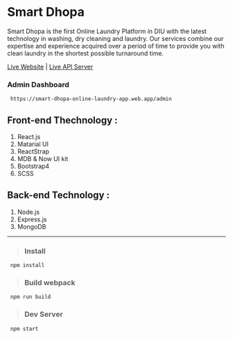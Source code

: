 # Smart Dhopa

Smart Dhopa is the first Online Laundry Platform in DIU with the latest technology in washing, dry cleaning and laundry. Our services combine our expertise and experience acquired over a period of time to provide you with clean laundry in the shortest possible turnaround time.

[Live Website](https://smart-dhopa-online-laundry-app.web.app/) | [Live API Server](https://smart-dhopa-server.herokuapp.com/)

### Admin Dashboard

``` 
 https://smart-dhopa-online-laundry-app.web.app/admin
```

## Front-end Thechnology :
1. React.js
2. Matarial UI
3. ReactStrap
5. MDB & Now UI kit
4. Bootstrap4
5. SCSS

## Back-end Technology :
1. Node.js
2. Express.js
3. MongoDB

<hr>

> ### Install
``` 
 npm install
```
> ### Build webpack
``` 
 npm run build
```
> ### Dev Server

``` 
 npm start
```
